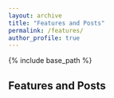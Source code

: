 ```yaml
---
layout: archive
title: "Features and Posts"
permalink: /features/
author_profile: true
---
```


{% include base_path %}

## Features and Posts
